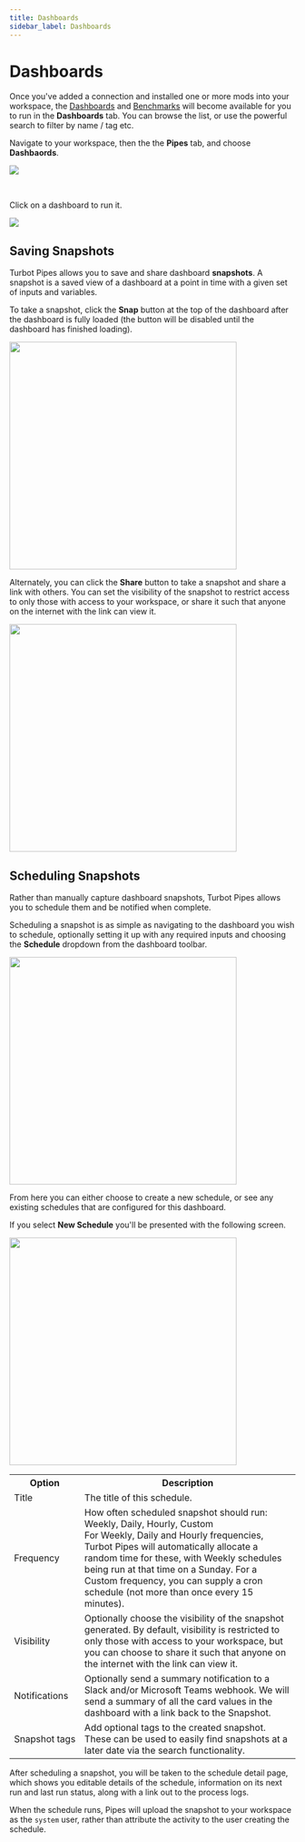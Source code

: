 ```yaml
---
title: Dashboards
sidebar_label: Dashboards
---
```


# Dashboards

Once you've added a connection and installed one or more mods into your
workspace, the [Dashboards](https://powerpipe.io/docs/run/dashboard) and
[Benchmarks](https://powerpipe.io/docs/run/benchmark) will become available for you to run in the
**Dashboards** tab. You can browse the list, or use the powerful search to
filter by name / tag etc.


Navigate to your workspace, then the the **Pipes** tab, and choose **Dashbaords**.

![](/images/docs/pipes/gs_dashboard_list.png)


<br />

Click on a dashboard to run it.

![](/images/docs/pipes/dash_example_1.png)



## Saving Snapshots

Turbot Pipes allows you to save and share dashboard **snapshots**. A snapshot is
a saved view of a dashboard at a point in time with a given set of inputs and
variables.

To take a snapshot, click the **Snap** button at the top of the dashboard after
the dashboard is fully loaded (the button will be disabled until the dashboard
has finished loading).

<img src="/images/docs/pipes/dash_snapshot_header.png" width="400pt"/>
<br />

Alternately, you can click the **Share** button to take a snapshot and share a
link with others. You can set the visibility of the snapshot to restrict access
to only those with access to your workspace, or share it such that anyone on the
internet with the link can view it.

<img src="/images/docs/pipes/dash_snapshot_share.png" width="400pt"/>
<br />


## Scheduling Snapshots

Rather than manually capture dashboard snapshots, Turbot Pipes allows you to
schedule them and be notified when complete.

Scheduling a snapshot is as simple as navigating to the dashboard you wish to
schedule, optionally setting it up with any required inputs and choosing the
**Schedule** dropdown from the dashboard toolbar.

<img src="/images/docs/pipes/dash-snapshot-schedule-dropdown.png" width="400pt"/>
<br />

From here you can either choose to create a new schedule, or see any existing
schedules that are configured for this dashboard.

If you select **New Schedule** you'll be presented with the following screen.

<img src="/images/docs/pipes/dash-snapshot-schedule-new.png" width="400pt"/>
<br />

<table>
  <tr>
    <th>Option</th>
    <th>Description</th>
  </tr>
  <tr>
    <td nowrap="true">Title</td>
    <td>The title of this schedule.</td>
  </tr>

  <tr>
    <td nowrap="true">Frequency</td>
    <td>How often scheduled snapshot should run:  
       <inlineCode>Weekly</inlineCode>, <inlineCode>Daily</inlineCode>, <inlineCode>Hourly</inlineCode>, <inlineCode>Custom</inlineCode><br/>
      For <inlineCode>Weekly</inlineCode>, <inlineCode>Daily</inlineCode> and <inlineCode>Hourly</inlineCode> frequencies, Turbot Pipes will automatically allocate a random time for these, with <inlineCode>Weekly</inlineCode> schedules being run at that time on a Sunday. For a <inlineCode>Custom</inlineCode> frequency, you can supply a cron schedule (not more than once every 15 minutes).
    </td>
  </tr>

  <tr>
    <td nowrap="true">Visibility</td>
    <td>Optionally choose the visibility of the snapshot generated. By default, visibility is restricted to only those with access to your workspace, but you can choose to share it such that anyone on the internet with the link can view it.</td>
  </tr>

  <tr>
    <td nowrap="true">Notifications</td>
    <td>Optionally send a summary notification to a Slack and/or Microsoft Teams webhook. We will send a summary of all the card values in the dashboard with a link back to the Snapshot.
    </td>
  </tr>

  <tr>
    <td nowrap="true">Snapshot tags</td>
    <td>Add optional tags to the created snapshot. These can be used to easily find snapshots at a later date via the search functionality.</td>
  </tr>
</table>

After scheduling a snapshot, you will be taken to the
schedule detail page, which shows you editable details
of the schedule, information on its next run and last run status, along with a
link out to the process logs.

When the schedule runs, Pipes will upload the snapshot to your workspace as
the `system` user, rather than attribute the activity to the user creating the
schedule. 

